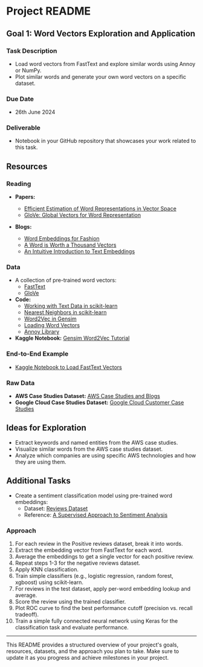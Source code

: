 # Project README

## Goal 1: Word Vectors Exploration and Application

### Task Description
- Load word vectors from FastText and explore similar words using Annoy or NumPy.
- Plot similar words and generate your own word vectors on a specific dataset.

### Due Date
- 26th June 2024

### Deliverable
- Notebook in your GitHub repository that showcases your work related to this task.

## Resources

### Reading
- **Papers:**
  - [Efficient Estimation of Word Representations in Vector Space](https://arxiv.org/pdf/1301.3781v3)
  - [GloVe: Global Vectors for Word Representation](https://nlp.stanford.edu/pubs/glove.pdf)
  
- **Blogs:**
  - [Word Embeddings for Fashion](https://making.lyst.com/2014/11/11/word-embeddings-for-fashion/)
  - [A Word is Worth a Thousand Vectors](https://multithreaded.stitchfix.com/blog/2015/03/11/word-is-worth-a-thousand-vectors/)
  - [An Intuitive Introduction to Text Embeddings](https://stackoverflow.blog/2023/11/09/an-intuitive-introduction-to-text-embeddings/)

### Data
- A collection of pre-trained word vectors:
  - [FastText](https://fasttext.cc/docs/en/english-vectors.html)
  - [GloVe](https://nlp.stanford.edu/projects/glove/)
- **Code:**
  - [Working with Text Data in scikit-learn](https://scikit-learn.org/stable/tutorial/text_analytics/working_with_text_data.html)
  - [Nearest Neighbors in scikit-learn](https://scikit-learn.org/stable/modules/neighbors.html#neighbors)
  - [Word2Vec in Gensim](https://radimrehurek.com/gensim/)
  - [Loading Word Vectors](https://github.com/blester125/word-vectors)
  - [Annoy Library](https://github.com/spotify/annoy)
- **Kaggle Notebook:** [Gensim Word2Vec Tutorial](https://www.kaggle.com/code/pierremegret/gensim-word2vec-tutorial)

### End-to-End Example
- [Kaggle Notebook to Load FastText Vectors](https://www.kaggle.com/code/harshsinghal/rit-bootcamp-june-2024-goal-1)

### Raw Data
- **AWS Case Studies Dataset:** [AWS Case Studies and Blogs](https://www.kaggle.com/datasets/harshsinghal/aws-case-studies-and-blogs)
- **Google Cloud Case Studies Dataset:** [Google Cloud Customer Case Studies](https://www.kaggle.com/datasets/harshsinghal/google-cloud-customer-case-studies/data)

## Ideas for Exploration
- Extract keywords and named entities from the AWS case studies.
- Visualize similar words from the AWS case studies dataset.
- Analyze which companies are using specific AWS technologies and how they are using them.

## Additional Tasks
- Create a sentiment classification model using pre-trained word embeddings:
  - Dataset: [Reviews Dataset](https://www.kaggle.com/datasets/ahmedabdulhamid/reviews-dataset)
  - Reference: [A Supervised Approach to Sentiment Analysis](https://arxiv.org/pdf/1607.01759)

### Approach
1. For each review in the Positive reviews dataset, break it into words.
2. Extract the embedding vector from FastText for each word.
3. Average the embeddings to get a single vector for each positive review.
4. Repeat steps 1-3 for the negative reviews dataset.
5. Apply KNN classification.
6. Train simple classifiers (e.g., logistic regression, random forest, xgboost) using scikit-learn.
7. For reviews in the test dataset, apply per-word embedding lookup and average.
8. Score the review using the trained classifier.
9. Plot ROC curve to find the best performance cutoff (precision vs. recall tradeoff).
10. Train a simple fully connected neural network using Keras for the classification task and evaluate performance.

---

This README provides a structured overview of your project's goals, resources, datasets, and the approach you plan to take. Make sure to update it as you progress and achieve milestones in your project.
